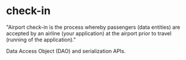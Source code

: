# check-in

"Airport check-in is the process whereby passengers (data entities)
are accepted by an airline (your application) at the airport prior
to travel (running of the application)."

Data Access Object (DAO) and serialization APIs.